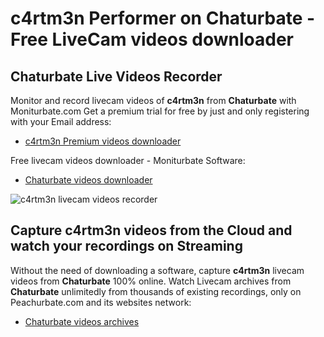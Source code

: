 # c4rtm3n Performer on Chaturbate - Free LiveCam videos downloader

## Chaturbate Live Videos Recorder

Monitor and record livecam videos of **c4rtm3n** from **Chaturbate** with Moniturbate.com
Get a premium trial for free by just and only registering with your Email address:
* [c4rtm3n Premium videos downloader](https://moniturbate.com/request-demo-licence-key.html)

Free livecam videos downloader - Moniturbate Software:
* [Chaturbate videos downloader](https://moniturbate.com/moniturbate-download-software.html)

![c4rtm3n livecam videos recorder](https://peachurnet.com/templates/moniturbate-software.png)


## Capture c4rtm3n videos from the Cloud and watch your recordings on Streaming

Without the need of downloading a software, capture **c4rtm3n** livecam videos from **Chaturbate** 100% online.
Watch Livecam archives from **Chaturbate** unlimitedly from thousands of existing recordings, only on Peachurbate.com and its websites network:
* [Chaturbate videos archives](https://peachurnet.com/)